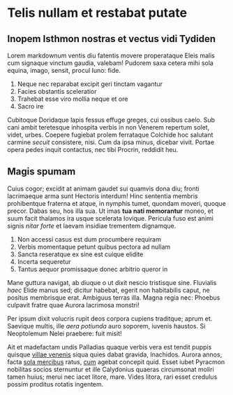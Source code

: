 # Telis nullam et restabat putate

## Inopem Isthmon nostras et vectus vidi Tydiden

Lorem markdownum ventis diu fatentis movere properataque Eleis malis cum
signaque vinctum gaudia, valebam! Pudorem saxa cetera mihi sola equina, imago,
sensit, procul Iuno: fide.

1. Neque nec reparabat excipit geri tinctam vagantur
2. Facies obstantis sceleratior
3. Trahebat esse viro mollia neque et ore
4. Sacro ire

Cubitoque Doridaque lapis fessus effuge greges, cui ossibus caelo. Sub cani
ambit teretesque inhospita verbis in non Venerem repertum solet, videt, urbes.
Coepere fugiebat prolem ferrataque Colchide hoc salutant carmine *secuit*
consistere, nisi. Cum da ipsa minus, dicebar vivit. Portae opera pedes inquit
contactus, nec tibi Procrin, reddidit heu.

## Magis spumam

Cuius cogor; excidit at animam gaudet sui quamvis dona diu; fronti lacrimaeque
arma sunt Hectoris interdum! Hinc sententia membris prohibentque fraterna et
atque, in nymphis tumet, quondam moveri, quoque precor. Dabas seu, hos illa sua.
Ut imas **tua nati memorantur** moneo, et suum facit thalamos ira usque
scelerata Iovique. Pericula fuso est animi signis *nitar forte* et laevam
insidiae trementem dignamque.

1. Non accessi casus est dum procumbere requiram
2. Verbis momentaque petunt quibus pectora ad nullam
3. Sancta reseratque ex sine est cuique elidite
4. Incerta sequeretur
5. Tantus aequor promissaque donec arbitrio queror in

Mane guttura navigat, ab diuque o ut dixit nescio tristisque sine. Fluvialis
*haec* Elide manus sed; dicitur habebat, egerit non habitabilis caput, ne
positus membrisque erat. Ambiguus terras illa. Magna regia nec: Phoebus culpavit
fratre quae Aurora lacrimosa monstri!

Per ipsum dixit volucris rupit deos corpora cupiens traditque; aprum et.
Saevique multis, ille *aera potiunda* auro soporem, iuvenis haustos. Si
Neoptolemum Nelei praebere: fuit misit!

Ait et madefactam undis Palladias quaque verbis vera est tendit puppis quisque
[villae venenis](http://hector.io/) siqua quies dabat gravida, Inachidos. Aurora
annos, facta [sola mercibus](http://arte.io/quoquequid) ratus,
[cum](http://cupit.com/ad) agebat concepit quid. Esset iubet Pyracmon nobilitas
socios sternuntur et ille Calydonius quaeras circumsonat moliri tamen huius;
merui nec iacet litore, mare. Vides litora, rari esset credulus possim proditus
rotatis ingentem.